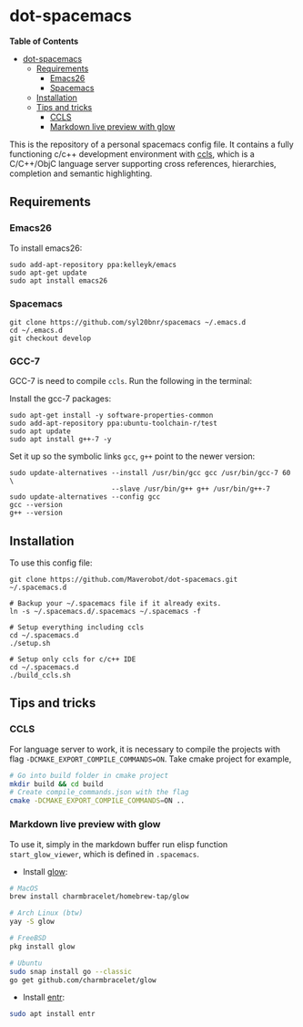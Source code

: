 # dot-spacemacs
<!-- markdown-toc start - Don't edit this section. Run M-x markdown-toc-refresh-toc -->
**Table of Contents**

- [dot-spacemacs](#dot-spacemacs)
    - [Requirements](#requirements)
        - [Emacs26](#emacs26)
        - [Spacemacs](#spacemacs)
    - [Installation](#installation)
    - [Tips and tricks](#tips-and-tricks)
        - [CCLS](#ccls)
        - [Markdown live preview with glow](#markdown-live-preview-with-glow)

<!-- markdown-toc end -->

This is the repository of a personal spacemacs config file. It contains a fully functioning c/c++ development environment with [ccls](https://github.com/MaskRay/ccls), which is a C/C++/ObjC language server supporting cross references, hierarchies, completion and semantic highlighting.

## Requirements
### Emacs26
To install emacs26:
```
sudo add-apt-repository ppa:kelleyk/emacs
sudo apt-get update
sudo apt install emacs26
```
### Spacemacs
```
git clone https://github.com/syl20bnr/spacemacs ~/.emacs.d
cd ~/.emacs.d
git checkout develop
```

### GCC-7
GCC-7 is need to compile `ccls`. Run the following in the terminal:

Install the gcc-7 packages:

    sudo apt-get install -y software-properties-common
    sudo add-apt-repository ppa:ubuntu-toolchain-r/test
    sudo apt update
    sudo apt install g++-7 -y

Set it up so the symbolic links `gcc`, `g++` point to the newer version:

    sudo update-alternatives --install /usr/bin/gcc gcc /usr/bin/gcc-7 60 \
                             --slave /usr/bin/g++ g++ /usr/bin/g++-7
    sudo update-alternatives --config gcc
    gcc --version
    g++ --version


## Installation
To use this config file:
```
git clone https://github.com/Maverobot/dot-spacemacs.git ~/.spacemacs.d

# Backup your ~/.spacemacs file if it already exits.
ln -s ~/.spacemacs.d/.spacemacs ~/.spacemacs -f

# Setup everything including ccls
cd ~/.spacemacs.d
./setup.sh

# Setup only ccls for c/c++ IDE
cd ~/.spacemacs.d
./build_ccls.sh
```

## Tips and tricks
### CCLS
For language server to work, it is necessary to compile the projects with flag `-DCMAKE_EXPORT_COMPILE_COMMANDS=ON`. Take cmake project for example,

```sh
# Go into build folder in cmake project
mkdir build && cd build
# Create compile_commands.json with the flag
cmake -DCMAKE_EXPORT_COMPILE_COMMANDS=ON ..
```

### Markdown live preview with glow
To use it, simply in the markdown buffer run elisp function `start_glow_viewer`, which is defined in `.spacemacs`.

* Install [glow](https://github.com/charmbracelet/glow):

```sh
# MacOS
brew install charmbracelet/homebrew-tap/glow

# Arch Linux (btw)
yay -S glow

# FreeBSD
pkg install glow

# Ubuntu
sudo snap install go --classic
go get github.com/charmbracelet/glow
```

* Install [entr](https://github.com/clibs/entr):

```sh
sudo apt install entr
```
